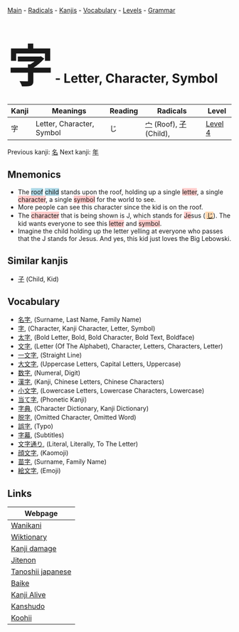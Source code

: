 <style> bigfont {font-size: 100px}</style>
[Main](../index.md) -
[Radicals](../radicals.md) -
[Kanjis](../kanjis.md) -
[Vocabulary](../vocabulary.md) -
[Levels](../levels.md) -
[Grammar](../grammar.md)
# <bigfont> 字</bigfont> - Letter, Character, Symbol 

| Kanji | Meanings | Reading | Radicals | Level |
| --- | --- | --- | --- | --- |
| 字 | Letter, Character, Symbol | じ | [宀](../radicals/宀.md) (Roof), [子](../radicals/子.md) (Child),  | [Level 4](../levels/wk_level4.md) |

Previous kanji: [名](名.md) Next kanji: [年](年.md) 

## Mnemonics
 * The <span style="background-color:#ADD8E6"> roof</span> <span style="background-color:#ADD8E6"> child</span> stands upon the roof, holding up a single <span style="background-color:#ffcccb"> letter</span>, a single <span style="background-color:#ffcccb"> character</span>, a single <span style="background-color:#ffcccb"> symbol</span> for the world to see.
* More people can see this character since the kid is on the roof.
* The <span style="background-color:#ffcccb"> character</span> that is being shown is J, which stands for <span style="background-color:#ffcccb"> Je</span>sus (<span style="background-color:#fed8b1"> [じ](https://jisho.org/search/じ)</span>). The kid wants everyone to see this <span style="background-color:#ffcccb"> letter</span> and <span style="background-color:#ffcccb"> symbol</span>.
* Imagine the child holding up the letter yelling at everyone who passes that the J stands for Jesus. And yes, this kid just loves the Big Lebowski.


## Similar kanjis
 * [子](子.md) (Child, Kid)


## Vocabulary
 * [名字](../vocabulary/字.md), (Surname, Last Name, Family Name)
* [字](../vocabulary/字.md), (Character, Kanji Character, Letter, Symbol)
* [太字](../vocabulary/字.md), (Bold Letter, Bold, Bold Character, Bold Text, Boldface)
* [文字](../vocabulary/字.md), (Letter (Of The Alphabet), Character, Letters, Characters, Letter)
* [一文字](../vocabulary/字.md), (Straight Line)
* [大文字](../vocabulary/字.md), (Uppercase Letters, Capital Letters, Uppercase)
* [数字](../vocabulary/字.md), (Numeral, Digit)
* [漢字](../vocabulary/字.md), (Kanji, Chinese Letters, Chinese Characters)
* [小文字](../vocabulary/字.md), (Lowercase Letters, Lowercase Characters, Lowercase)
* [当て字](../vocabulary/字.md), (Phonetic Kanji)
* [字典](../vocabulary/字.md), (Character Dictionary, Kanji Dictionary)
* [脱字](../vocabulary/字.md), (Omitted Character, Omitted Word)
* [誤字](../vocabulary/字.md), (Typo)
* [字幕](../vocabulary/字.md), (Subtitles)
* [文字通り](../vocabulary/字.md), (Literal, Literally, To The Letter)
* [顔文字](../vocabulary/字.md), (Kaomoji)
* [苗字](../vocabulary/字.md), (Surname, Family Name)
* [絵文字](../vocabulary/字.md), (Emoji)



## Links 

| Webpage |
| --- |
| [Wanikani          ](https://www.wanikani.com/kanji/字) |
| [Wiktionary        ](https://en.wiktionary.org/wiki/字) |
| [Kanji damage      ](http://www.kanjidamage.com/kanji/search?utf8=✓&q=字) |
| [Jitenon           ](https://jitenon.com/kanji/字) |
| [Tanoshii japanese ](https://www.tanoshiijapanese.com/dictionary/kanji.cfm?k=字) |
| [Baike             ](https://baike.baidu.com/item/字) |
| [Kanji Alive       ](https://app.kanjialive.com/字) |
| [Kanshudo          ](https://www.kanshudo.com/searchmn?q=字) |
| [Koohii            ](https://kanji.koohii.com/study/kanji/字) |
